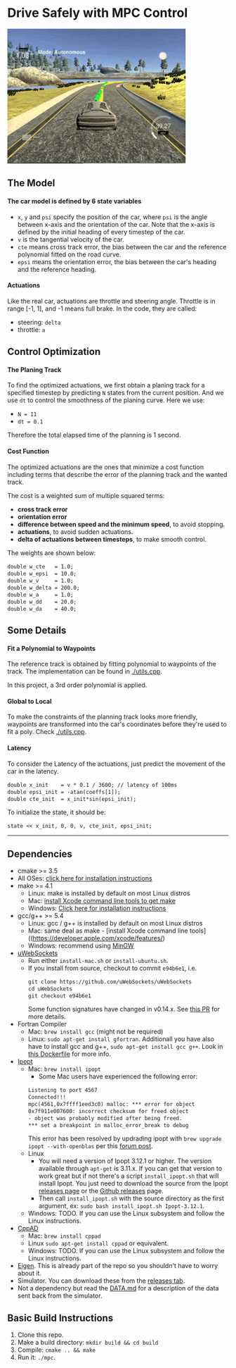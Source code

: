 # Drive Safely with MPC Control

![](./material/MPC.gif)


## The Model

#### The car model is defined by 6 state variables
* `x`, `y` and `psi` specify the position of the car, where `psi` is the angle between x-axis and the orientation of the car. Note that the x-axis is defined by the initial heading of every timestep of the car.
* `v` is the tangential velocity of the car.
* `cte` means cross track error, the bias between the car and the reference polynomial fitted on the road curve.
* `epsi` means the orientation error, the bias between the car's heading and the reference heading.


#### Actuations
Like the real car, actuations are throttle and steering angle.
Throttle is in range [-1, 1], and -1 means full brake. In the code, they are called:
* steering: `delta`
* throttle: `a`

## Control Optimization

#### The Planing Track
To find the optimized actuations, we first obtain a planing track for a specified timestep by predicting `N` states from the current position. And we use `dt` to control the smoothness of the planing curve. Here we use:
* `N = 11`
* `dt = 0.1`

Therefore the total elapsed time of the planning is 1 second.


#### Cost Function
The optimized actuations are the ones that minimize a cost function including terms that describe the error of the planning track and the wanted track.

The cost is a weighted sum of multiple squared terms:
* **cross track error**
* **orientation error**
* **difference between speed and the minimum speed**, to avoid stopping.
* **actuations**, to avoid sudden actuations.
* **delta of actuations between timesteps**, to make smooth control.

The weights are shown below:
```
double w_cte   = 1.0;
double w_epsi  = 10.0;
double w_v     = 1.0;
double w_delta = 200.0;
double w_a     = 1.0;
double w_dd    = 20.0;
double w_da    = 40.0;
```

## Some Details

#### Fit a Polynomial to Waypoints
The reference track is obtained by fitting polynomial to waypoints of the track. The implementation can be found in   [./utils.cpp](./utils.cpp).  

In this project, a 3rd order polynomial is applied.

#### Global to Local
To make the constraints of the planning track looks more friendly, waypoints are transformed into the car's coordinates before they're used to fit a poly.
Check [./utils.cpp](./utils.cpp).

#### Latency

To consider the Latency of the actuations, just predict the movement of the car in the latency.
```
double x_init    = v * 0.1 / 3600; // latency of 100ms
double epsi_init = -atan(coeffs[1]);
double cte_init  = x_init*sin(epsi_init);
```  
To initialize the state, it should be:
```
state << x_init, 0, 0, v, cte_init, epsi_init;
```

---

## Dependencies

* cmake >= 3.5
 * All OSes: [click here for installation instructions](https://cmake.org/install/)
* make >= 4.1
  * Linux: make is installed by default on most Linux distros
  * Mac: [install Xcode command line tools to get make](https://developer.apple.com/xcode/features/)
  * Windows: [Click here for installation instructions](http://gnuwin32.sourceforge.net/packages/make.htm)
* gcc/g++ >= 5.4
  * Linux: gcc / g++ is installed by default on most Linux distros
  * Mac: same deal as make - [install Xcode command line tools]((https://developer.apple.com/xcode/features/)
  * Windows: recommend using [MinGW](http://www.mingw.org/)
* [uWebSockets](https://github.com/uWebSockets/uWebSockets)
  * Run either `install-mac.sh` or `install-ubuntu.sh`.
  * If you install from source, checkout to commit `e94b6e1`, i.e.
    ```
    git clone https://github.com/uWebSockets/uWebSockets
    cd uWebSockets
    git checkout e94b6e1
    ```
    Some function signatures have changed in v0.14.x. See [this PR](https://github.com/udacity/CarND-MPC-Project/pull/3) for more details.
* Fortran Compiler
  * Mac: `brew install gcc` (might not be required)
  * Linux: `sudo apt-get install gfortran`. Additionall you have also have to install gcc and g++, `sudo apt-get install gcc g++`. Look in [this Dockerfile](https://github.com/udacity/CarND-MPC-Quizzes/blob/master/Dockerfile) for more info.
* [Ipopt](https://projects.coin-or.org/Ipopt)
  * Mac: `brew install ipopt`
       +  Some Mac users have experienced the following error:
       ```
       Listening to port 4567
       Connected!!!
       mpc(4561,0x7ffff1eed3c0) malloc: *** error for object 0x7f911e007600: incorrect checksum for freed object
       - object was probably modified after being freed.
       *** set a breakpoint in malloc_error_break to debug
       ```
       This error has been resolved by updrading ipopt with
       ```brew upgrade ipopt --with-openblas```
       per this [forum post](https://discussions.udacity.com/t/incorrect-checksum-for-freed-object/313433/19).
  * Linux
    * You will need a version of Ipopt 3.12.1 or higher. The version available through `apt-get` is 3.11.x. If you can get that version to work great but if not there's a script `install_ipopt.sh` that will install Ipopt. You just need to download the source from the Ipopt [releases page](https://www.coin-or.org/download/source/Ipopt/) or the [Github releases](https://github.com/coin-or/Ipopt/releases) page.
    * Then call `install_ipopt.sh` with the source directory as the first argument, ex: `sudo bash install_ipopt.sh Ipopt-3.12.1`.
  * Windows: TODO. If you can use the Linux subsystem and follow the Linux instructions.
* [CppAD](https://www.coin-or.org/CppAD/)
  * Mac: `brew install cppad`
  * Linux `sudo apt-get install cppad` or equivalent.
  * Windows: TODO. If you can use the Linux subsystem and follow the Linux instructions.
* [Eigen](http://eigen.tuxfamily.org/index.php?title=Main_Page). This is already part of the repo so you shouldn't have to worry about it.
* Simulator. You can download these from the [releases tab](https://github.com/udacity/self-driving-car-sim/releases).
* Not a dependency but read the [DATA.md](./DATA.md) for a description of the data sent back from the simulator.


## Basic Build Instructions


1. Clone this repo.
2. Make a build directory: `mkdir build && cd build`
3. Compile: `cmake .. && make`
4. Run it: `./mpc`.
